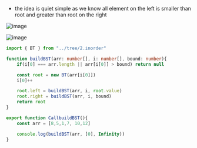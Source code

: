 - the idea is quiet simple as we know all element on the left is smaller than root and greater than root on the right 

![image](https://github.com/user-attachments/assets/0c0acedb-1004-4f51-a68e-15d3d75a005b)


![image](https://github.com/user-attachments/assets/0147f6ce-08b8-4989-b169-b02a71f6031f)


```ts
import { BT } from "../tree/2.inorder"

function buildBST(arr: number[], i: number[], bound: number){
    if(i[0] === arr.length || arr[i[0]] > bound) return null

    const root = new BT(arr[i[0]])
    i[0]++

    root.left = buildBST(arr, i, root.value)
    root.right = buildBST(arr, i, bound)
    return root
}

export function CallbuildBST(){
    const arr = [8,5,1,7, 10,12]

    console.log(buildBST(arr, [0], Infinity))
}
```
